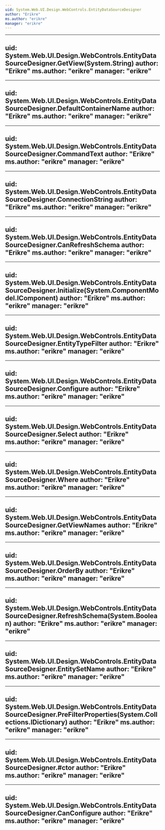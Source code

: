 ```yaml
---
uid: System.Web.UI.Design.WebControls.EntityDataSourceDesigner
author: "Erikre"
ms.author: "erikre"
manager: "erikre"
---
```


---
uid: System.Web.UI.Design.WebControls.EntityDataSourceDesigner.GetView(System.String)
author: "Erikre"
ms.author: "erikre"
manager: "erikre"
---

---
uid: System.Web.UI.Design.WebControls.EntityDataSourceDesigner.DefaultContainerName
author: "Erikre"
ms.author: "erikre"
manager: "erikre"
---

---
uid: System.Web.UI.Design.WebControls.EntityDataSourceDesigner.CommandText
author: "Erikre"
ms.author: "erikre"
manager: "erikre"
---

---
uid: System.Web.UI.Design.WebControls.EntityDataSourceDesigner.ConnectionString
author: "Erikre"
ms.author: "erikre"
manager: "erikre"
---

---
uid: System.Web.UI.Design.WebControls.EntityDataSourceDesigner.CanRefreshSchema
author: "Erikre"
ms.author: "erikre"
manager: "erikre"
---

---
uid: System.Web.UI.Design.WebControls.EntityDataSourceDesigner.Initialize(System.ComponentModel.IComponent)
author: "Erikre"
ms.author: "erikre"
manager: "erikre"
---

---
uid: System.Web.UI.Design.WebControls.EntityDataSourceDesigner.EntityTypeFilter
author: "Erikre"
ms.author: "erikre"
manager: "erikre"
---

---
uid: System.Web.UI.Design.WebControls.EntityDataSourceDesigner.Configure
author: "Erikre"
ms.author: "erikre"
manager: "erikre"
---

---
uid: System.Web.UI.Design.WebControls.EntityDataSourceDesigner.Select
author: "Erikre"
ms.author: "erikre"
manager: "erikre"
---

---
uid: System.Web.UI.Design.WebControls.EntityDataSourceDesigner.Where
author: "Erikre"
ms.author: "erikre"
manager: "erikre"
---

---
uid: System.Web.UI.Design.WebControls.EntityDataSourceDesigner.GetViewNames
author: "Erikre"
ms.author: "erikre"
manager: "erikre"
---

---
uid: System.Web.UI.Design.WebControls.EntityDataSourceDesigner.OrderBy
author: "Erikre"
ms.author: "erikre"
manager: "erikre"
---

---
uid: System.Web.UI.Design.WebControls.EntityDataSourceDesigner.RefreshSchema(System.Boolean)
author: "Erikre"
ms.author: "erikre"
manager: "erikre"
---

---
uid: System.Web.UI.Design.WebControls.EntityDataSourceDesigner.EntitySetName
author: "Erikre"
ms.author: "erikre"
manager: "erikre"
---

---
uid: System.Web.UI.Design.WebControls.EntityDataSourceDesigner.PreFilterProperties(System.Collections.IDictionary)
author: "Erikre"
ms.author: "erikre"
manager: "erikre"
---

---
uid: System.Web.UI.Design.WebControls.EntityDataSourceDesigner.#ctor
author: "Erikre"
ms.author: "erikre"
manager: "erikre"
---

---
uid: System.Web.UI.Design.WebControls.EntityDataSourceDesigner.CanConfigure
author: "Erikre"
ms.author: "erikre"
manager: "erikre"
---
